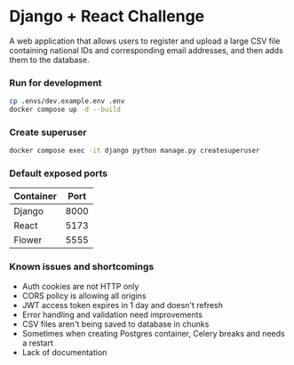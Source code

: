 # Django + React Challenge

A web application that allows users to register and upload a large CSV file containing national IDs and corresponding email addresses, and then adds them to the database.

### Run for development

```sh
cp .envs/dev.example.env .env
docker compose up -d --build
```

### Create superuser

```sh
docker compose exec -it django python manage.py createsuperuser
```

### Default exposed ports

| Container | Port |
| --------- | ---- |
| Django    | 8000 |
| React     | 5173 |
| Flower    | 5555 |

### Known issues and shortcomings

- Auth cookies are not HTTP only
- CORS policy is allowing all origins
- JWT access token expires in 1 day and doesn't refresh
- Error handling and validation need improvements
- CSV files aren't being saved to database in chunks
- Sometimes when creating Postgres container, Celery breaks and needs a restart
- Lack of documentation
